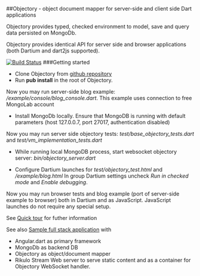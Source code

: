 ##Objectory - object document mapper for server-side and client side Dart applications

Objectory provides typed, checked environment to model, save and query data persisted on MongoDb.

Objectory provides identical API for server side and browser applications (both Dartium and dart2js supported).

[![Build Status](https://drone.io/github.com/vadimtsushko/objectory/status.png)](https://drone.io/github.com/vadimtsushko/objectory/latest)
###Getting started

- Clone Objectory from [github repository](https://github.com/vadimtsushko/objectory)
- Run **pub install** in the root of Objectory.

Now you may run server-side blog example: */example/console/blog_console.dart*. This example uses connection to free MongoLab account 

- Install MongoDb locally. Ensure that MongoDB is running  with default parameters (host 127.0.0.7, port 27017, authentication disabled)

Now you may run server side objectory tests: *test/base_objectory_tests.dart* and *test/vm_implementation_tests.dart*

- While running local MongoDB process, start websocket objectory server: *bin/objectory_server.dart*
 
- Configure Dartium launches for *test/objectory_test.html* and */example/blog.html* In group Dartium settings uncheck *Run in checked mode* and *Enable debugging*.  

Now you may run browser tests and blog example (port of server-side example to browser) both in Dartium and as JavaScript. JavaScript launches do not require any special setup.

See [Quick tour](https://github.com/vadimtsushko/objectory/blob/master/doc/quick_tour.md) for futher information


See also [Sample full stack application](https://github.com/vadimtsushko/angular_objectory_demo) with

- Angular.dart as primary framework
- MongoDb as backend DB
- Objectory as object/document mapper
- Rikulo Stream Web server to serve static content and as a container for Objectory WebSocket handler. 

